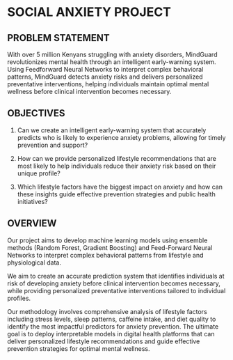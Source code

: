 # SOCIAL ANXIETY PROJECT

## PROBLEM STATEMENT 
With over 5 million Kenyans struggling with anxiety disorders, MindGuard revolutionizes mental health through an intelligent early-warning system. Using Feedforward Neural Networks to interpret complex behavioral patterns, MindGuard detects anxiety risks and delivers personalized preventative interventions, helping individuals maintain optimal mental wellness before clinical intervention becomes necessary.


## OBJECTIVES
1. Can we create an intelligent early-warning system that accurately predicts who is likely to experience anxiety problems, allowing for timely prevention and support?

2. How can we provide personalized lifestyle recommendations that are most likely to help individuals reduce their anxiety risk based on their unique profile?

3. Which lifestyle factors have the biggest impact on anxiety and how can these insights guide effective prevention strategies and public health initiatives?


## OVERVIEW  
Our project aims to develop machine learning models using ensemble methods (Random Forest, Gradient Boosting) and Feed-Forward Neural Networks to interpret complex behavioral patterns from lifestyle and physiological data.

We aim to create an accurate prediction system that identifies individuals at risk of developing anxiety before clinical intervention becomes necessary, while providing personalized preventative interventions tailored to individual profiles.

Our methodology involves comprehensive analysis of lifestyle factors including stress levels, sleep patterns, caffeine intake, and diet quality to identify the most impactful predictors for anxiety prevention. The ultimate goal is to deploy interpretable models in digital health platforms that can deliver personalized lifestyle recommendations and guide effective prevention strategies for optimal mental wellness.
